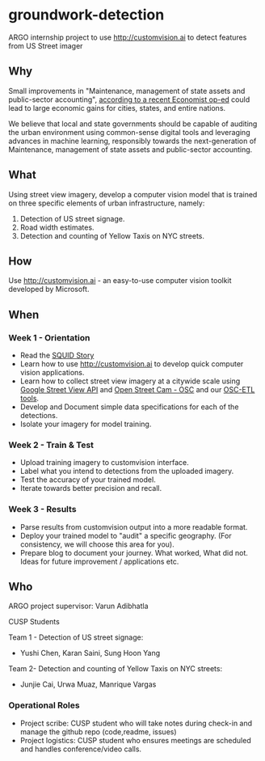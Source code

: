 # groundwork-detection
ARGO internship project to use http://customvision.ai to detect features from US Street imager

## Why
Small improvements in "Maintenance, management of state assets and public-sector accounting", [according to a recent Economist op-ed](https://www.economist.com/leaders/2018/10/20/large-economic-gains-can-come-from-mundane-improvements-in-policy)  could lead to large economic gains for cities, states, and entire nations.

We believe that local and state governments should be capable of auditing the urban environment using common-sense digital tools and leveraging advances in machine learning, responsibly towards the next-generation of Maintenance, management of state assets and public-sector accounting.

## What
Using street view imagery, develop a computer vision model that is trained on three specific elements of urban infrastructure, namely: 
1. Detection of US street signage.
2. Road width estimates.
3. Detection and counting of Yellow Taxis on NYC streets.

## How
Use http://customvision.ai - an easy-to-use computer vision toolkit developed by Microsoft.

## When
### Week 1 - Orientation
- Read the [SQUID Story](https://www.hackster.io/argo/squid-street-quality-identification-a43367)
- Learn how to use http://customvision.ai to develop quick computer vision applications.
- Learn how to collect street view imagery at a citywide scale using [Google Street View API](https://developers.google.com/maps/documentation/streetview/intro) and [Open Street Cam - OSC](http://openstreetcam.org/) and our [OSC-ETL tools](https://github.com/Streets-Data-Collaborative/osc-tools).
- Develop and Document simple data specifications for each of the detections.
- Isolate your imagery for model training.

### Week 2 - Train & Test
- Upload training imagery to customvision interface.
- Label what you intend to detections from the uploaded imagery.
- Test the accuracy of your trained model.
- Iterate towards better precision and recall.

### Week 3 - Results
- Parse results from customvision output into a more readable format.
- Deploy your trained model to "audit" a specific geography. (For consistency, we will choose this area for you).
- Prepare blog to document your journey. What worked, What did not. Ideas for future improvement / applications etc.

## Who
ARGO project supervisor: Varun Adibhatla

CUSP Students

Team 1 - Detection of US street signage:
- Yushi Chen, Karan Saini, Sung Hoon Yang

Team 2- Detection and counting of Yellow Taxis on NYC streets:
- Junjie Cai, Urwa Muaz, Manrique Vargas

### Operational Roles 
- Project scribe: CUSP student who will take notes during check-in and manage the github repo (code,readme, issues)
- Project logistics: CUSP student who ensures meetings are scheduled and handles conference/video calls.